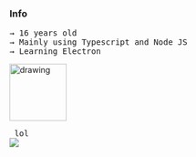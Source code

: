 
### Info
<pre>
→ 16 years old 
→ Mainly using Typescript and Node JS
→ Learning Electron
</pre>

<img src="https://upload.wikimedia.org/wikipedia/commons/thumb/4/4c/Typescript_logo_2020.svg/512px-Typescript_logo_2020.svg.png"  alt="drawing" width="100"/>

<pre> lol 
<img
  align="center"
  src="https://github-readme-stats.vercel.app/api/?username=renotify&theme=dracula"
/>
  </pre>

